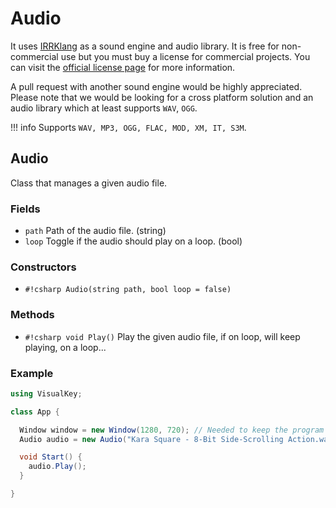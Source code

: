 # Audio

It uses [IRRKlang](https://www.ambiera.com/irrklang/index.html) as a sound engine and audio library.
It is free for non-commercial use but you must buy a license for commercial projects. You can visit
the [official license page](https://www.ambiera.com/irrklang/license.html) for more information.

A pull request with another sound engine would be highly appreciated. Please note that we would be
looking for a cross platform solution and an audio library which at least supports `WAV`, `OGG`.

!!! info
    Supports `WAV, MP3, OGG, FLAC, MOD, XM, IT, S3M`.

## Audio

Class that manages a given audio file.

### Fields

- `path` Path of the audio file. (string)
- `loop` Toggle if the audio should play on a loop. (bool)

### Constructors

- `#!csharp Audio(string path, bool loop = false)`

### Methods

- `#!csharp void Play()` Play the given audio file, if on loop, will keep playing, on a loop...

### Example

```csharp
using VisualKey;

class App {

  Window window = new Window(1280, 720); // Needed to keep the program open
  Audio audio = new Audio("Kara Square - 8-Bit Side-Scrolling Action.wav", true);

  void Start() {
    audio.Play();
  }

}
```
